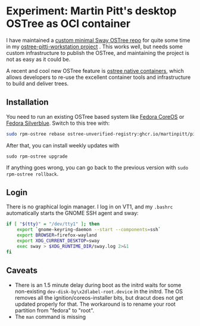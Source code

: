 # Experiment: Martin Pitt's desktop OSTree as OCI container

I have maintained a [custom minimal Sway OSTree repo](https://piware.de/post/2020-12-13-ostree-sway/)
for quite some time in my [ostree-pitti-workstation project](https://github.com/martinpitt/ostree-pitti-workstation) . This works well, but needs some custom infrastructure to
publish the OSTree, and maintaining the project is not as easy as it could be.

A recent and cool new OSTree feature is
[ostree native containers](https://coreos.github.io/rpm-ostree/container/),
which allows developers to re-use the excellent container tools and
infrastructure to build and deliver trees.

## Installation

You need to run an existing OSTree based system like [Fedora CoreOS](https://getfedora.org/coreos) or [Fedora Silverblue](https://docs.fedoraproject.org/en-US/fedora-silverblue/). Switch to this tree with:

```sh
sudo rpm-ostree rebase ostree-unverified-registry:ghcr.io/martinpitt/pitti-workstation-oci:latest
```

After that, you can install weekly updates with

```
sudo rpm-ostree upgrade
```

If anything goes wrong, you can go back to the previous version with `sudo rpm-ostree rollback`.

## Login

There is no graphical login manager. I log in on VT1, and my `.bashrc`
automatically starts the GNOME SSH agent and sway:

```sh
if [ "$(tty)" = "/dev/tty1" ]; then
    export `gnome-keyring-daemon --start --components=ssh`
    export BROWSER=firefox-wayland
    export XDG_CURRENT_DESKTOP=sway
    exec sway > $XDG_RUNTIME_DIR/sway.log 2>&1
fi
```

## Caveats

 * There is an 1.5 minute delay during boot as the initrd waits for some non-existing `dev-disk-by\x2dlabel-root.device` in the initrd. The OS removes all the ignition/coreos-installer bits, but dracut does not get updated properly for that. The workaround is to rename your root partition from "fedora" to "root".
 * The `man` command is missing
